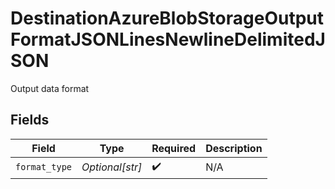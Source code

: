 # DestinationAzureBlobStorageOutputFormatJSONLinesNewlineDelimitedJSON

Output data format


## Fields

| Field              | Type               | Required           | Description        |
| ------------------ | ------------------ | ------------------ | ------------------ |
| `format_type`      | *Optional[str]*    | :heavy_check_mark: | N/A                |